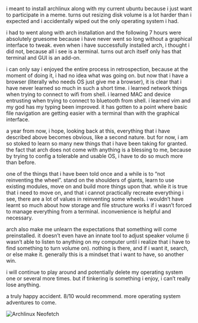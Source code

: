 i meant to install archlinux along with my current ubuntu because i just want to participate in a meme. turns out resizing disk volume is a lot harder than i expected and i accidentally wiped out the only operating system i had.

i had to went along with arch installation and the following 7 hours were absolutely gruesome because i have never went so long without a graphical interface to tweak. even when i have successfully installed arch, i thought i did not, because all i see is a terminal. turns out arch itself only has that terminal and GUI is an add-on.

i can only say i enjoyed the entire process in retrospection, because at the moment of doing it, i had no idea what was going on. but now that i have a browser (literally who needs OS just give me a browser), it is clear that i have never learned so much in such a short time. i learned network things when trying to connect to wifi from shell. i learned MAC and device entrusting when trying to connect to bluetooth from shell. i learned vim and my god has my typing been improved. it has gotten to a point where basic file navigation are getting easier with a terminal than with the graphical interface.

a year from now, i hope, looking back at this, everything that i have described above becomes obvious, like a second nature. but for now, i am so stoked to learn so many new things that i have been taking for granted. the fact that arch does not come with anything is a blessing to me, because by trying to config a tolerable and usable OS, i have to do so much more than before.

one of the things that i have been told once and a while is to “not reinventing the wheel”. stand on the shoulders of giants, learn to use existing modules, move on and build more things upon that. while it is true that i need to move on, and that i cannot practically recreate everything i see, there are a lot of values in reinventing some wheels. i wouldn’t have learnt so much about how storage and file structure works if i wasn’t forced to manage everything from a terminal. inconvenience is helpful and necessary.

arch also make me unlearn the expectations that something will come preinstalled. it doesn’t even have an innate tool to adjust speaker volume (i wasn’t able to listen to anything on my computer until i realize that i have to find something to turn volume on). nothing is there, and if i want it, search, or else make it. generally this is a mindset that i want to have, so another win.

i will continue to play around and potentially delete my operating system one or several more times. but if tinkering is something i enjoy, i can’t really lose anything.

a truly happy accident. 8/10 would recommend. more operating system adventures to come.

![Archlinux Neofetch](/images/arch.png)
